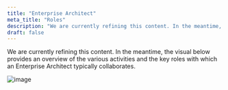 ```yaml
---
title: "Enterprise Architect"
meta_title: "Roles"
description: "We are currently refining this content. In the meantime, the visual below provides an overview of the various activities and the key roles with which an Enterprise Architect typically collaborates."
draft: false
---
```


We are currently refining this content. In the meantime, the visual below provides an overview of the various activities and the key roles with which an Enterprise Architect typically collaborates.

![image](./images/roles/enterprise-role.jpg)
